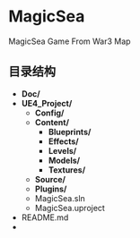 # MagicSea
MagicSea Game From War3 Map


## 目录结构

- **Doc/**
- **UE4_Project/**
  - **Config/**
  - **Content/**
    - **Blueprints/**
    - **Effects/**
    - **Levels/**
    - **Models/**
    - **Textures/**
  - **Source/**
  - **Plugins/**
  - MagicSea.sln
  - MagicSea.uproject
- README.md
- 

